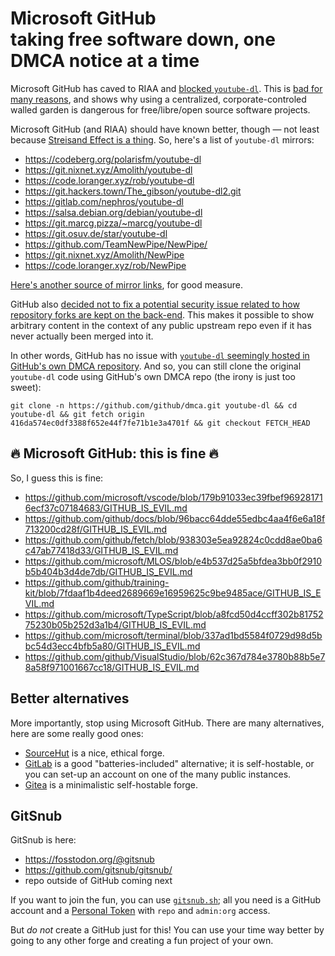 # Microsoft GitHub<br/>taking free software down, one DMCA notice at a time

Microsoft GitHub has caved to RIAA and [blocked `youtube-dl`](). This is [bad for many reasons](https://freedom.press/news/riaa-github-youtube-dl-journalist-tool/), and shows why using a centralized, corporate-controled walled garden is dangerous for free/libre/open source software projects.

Microsoft GitHub (and RIAA) should have known better, though &mdash; not least because [Streisand Effect is a thing](https://en.wikipedia.org/wiki/Streisand_effect). So, here's a list of `youtube-dl` mirrors:
 - https://codeberg.org/polarisfm/youtube-dl
 - https://git.nixnet.xyz/Amolith/youtube-dl
 - https://code.loranger.xyz/rob/youtube-dl
 - https://git.hackers.town/The_gibson/youtube-dl2.git
 - https://gitlab.com/nephros/youtube-dl
 - https://salsa.debian.org/debian/youtube-dl
 - https://git.marcg.pizza/~marcg/youtube-dl
 - https://git.osuv.de/star/youtube-dl
 - https://github.com/TeamNewPipe/NewPipe/
 - https://git.nixnet.xyz/Amolith/NewPipe
 - https://code.loranger.xyz/rob/NewPipe
 
[Here's another source of mirror links](https://docs.nixnet.services/Mirror_lists), for good measure.

GitHub also [decided not to fix a potential security issue related to how repository forks are kept on the back-end](https://iain.learmonth.me/blog/2019/2019w371/). This makes it possible to show arbitrary content in the context of any public upstream repo even if it has never actually been merged into it.

In other words, GitHub has no issue with [`youtube-dl` seemingly hosted in GitHub's own DMCA repository](https://github.com/github/dmca/tree/416da574ec0df3388f652e44f7fe71b1e3a4701f).  And so, you can still clone the original `youtube-dl` code using GitHub's own DMCA repo (the irony is just too sweet):
```
git clone -n https://github.com/github/dmca.git youtube-dl && cd youtube-dl && git fetch origin 416da574ec0df3388f652e44f7fe71b1e3a4701f && git checkout FETCH_HEAD
```

## 🔥 Microsoft GitHub: this is fine 🔥

So, I guess this is fine:
 - https://github.com/microsoft/vscode/blob/179b91033ec39fbef969281716ecf37c07184683/GITHUB_IS_EVIL.md
 - https://github.com/github/docs/blob/96bacc64dde55edbc4aa4f6e6a18f713200cd28f/GITHUB_IS_EVIL.md
 - https://github.com/github/fetch/blob/938303e5ea92824c0cdd8ae0ba6c47ab77418d33/GITHUB_IS_EVIL.md
 - https://github.com/microsoft/MLOS/blob/e4b537d25a5bfdea3bb0f2910b5b404b3d4de7db/GITHUB_IS_EVIL.md
 - https://github.com/github/training-kit/blob/7fdaaf1b4deed2689669e16959625c9be9485ace/GITHUB_IS_EVIL.md
 - https://github.com/microsoft/TypeScript/blob/a8fcd50d4ccff302b8175275230b05b252d3a1b4/GITHUB_IS_EVIL.md
 - https://github.com/microsoft/terminal/blob/337ad1bd5584f0729d98d5bbc54d3ecc4bfb5a80/GITHUB_IS_EVIL.md
 - https://github.com/github/VisualStudio/blob/62c367d784e3780b88b5e78a58f971001667cc18/GITHUB_IS_EVIL.md

## Better alternatives

More importantly, stop using Microsoft GitHub. There are many alternatives, here are some really good ones:

 - [SourceHut](https://sr.ht/) is a nice, ethical forge.
 - [GitLab](https://gitlab.com/) is a good "batteries-included" alternative; it is self-hostable, or you can set-up an account on one of the many public instances.
 - [Gitea](https://gitea.io/en-us/) is a minimalistic self-hostable forge.

## GitSnub

GitSnub is here:
 - https://fosstodon.org/@gitsnub
 - https://github.com/gitsnub/gitsnub/
 - repo outside of GitHub coming next

If you want to join the fun, you can use [`gitsnub.sh`](https://github.com/gitsnub/gitsnub/blob/main/gitsnub.sh); all you need is a GitHub account and a [Personal Token](https://github.com/settings/tokens) with `repo` and `admin:org` access.

But *do not* create a GitHub just for this! You can use your time way better by going to any other forge and creating a fun project of your own.
